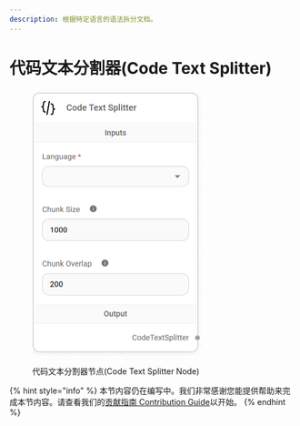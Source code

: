 ```yaml
---
description: 根据特定语言的语法拆分文档。
---
```


# 代码文本分割器(Code Text Splitter)

<figure><img src="../../../.gitbook/assets/image (151).png" alt="" width="296"><figcaption><p>代码文本分割器节点(Code Text Splitter Node)</p></figcaption></figure>

{% hint style="info" %}
本节内容仍在编写中。我们非常感谢您能提供帮助来完成本节内容。请查看我们的[贡献指南 Contribution Guide](../../../contributing/)以开始。
{% endhint %}